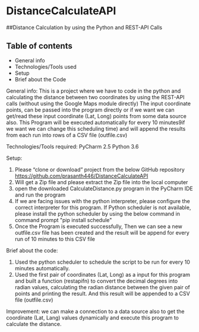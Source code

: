 # DistanceCalculateAPI
##Distance Calculation by using the Python and  REST-API Calls
## Table of contents
* General info
* Technologies/Tools used
* Setup
* Brief about the Code

General info:
This is a project where we have to code in the python and calculating the distance between two coordinates by using the REST-API calls (without using the Google Maps module directly)
The input coordinate points, can be passed into the program directly or if we want we can get/read these input coordinate (Lat, Long) points from some data source also.
This Program will be executed automatically for every 10 minutes9if we want we can change this scheduling time) and will append the results from each run into rows of a CSV file (outfile.csv)

Technologies/Tools required:
PyCharm 2.5
Python 3.6

Setup:
1.	Please “clone or download” project  from the below GitHub repository https://github.com/prasanth446/DistanceCalculateAPI
2.	Will get a Zip file and please extract the Zip file into the local computer
3.	open the downloaded CalculateDistance.py program in the PyCharm IDE and run the program
4.	If we are facing issues with the python interpreter, please configure the correct interpreter for this program.
    If Python scheduler is not available, please install the python scheduler by using the below command in command prompt
        "pip install schedule"
5.	Once the Program is executed successfully, Then we can see a new outfile.csv file has been created and the result will be append for      every run of 10 minutes to this CSV file

Brief about the code:
1.	Used the python scheduler to schedule the script to be run for every 10 minutes automatically.
2.	Used the first pair of coordinates (Lat, Long) as a input for this program and built a function (restapifn) to convert the decimal degrees into radian values, calculating the radian distance between the given pair of points and printing the result. And this result will be appended to a CSV file (outfile.csv)

Improvement: we can make a connection to a data source also to get the coordinate (Lat, Lang) values dynamically and execute this program to calculate the distance. 
